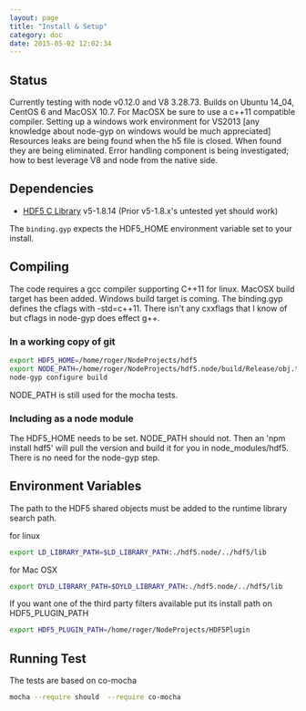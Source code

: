 ```yaml
---
layout: page
title: "Install & Setup"
category: doc
date: 2015-05-02 12:02:34
---
```


## Status

Currently testing with node v0.12.0 and V8 3.28.73.  Builds on Ubuntu 14_04, CentOS 6 and MacOSX 10.7. For MacOSX be sure to use a c++11 compatible compiler. Setting up a windows work environment for VS2013 [any knowledge about node-gyp on windows would be much appreciated] 
Resources leaks are being found when the h5 file is closed.  When found they are being eliminated.  Error handling component is being investigated; how to best leverage V8 and node from the native side.

## Dependencies

+ [HDF5 C Library](http://www.hdfgroup.org/downloads/index.html) v5-1.8.14
        (Prior v5-1.8.x's untested yet should work)

The `binding.gyp` expects the HDF5_HOME environment variable set to your install.


## Compiling

The code requires a gcc compiler supporting C++11 for linux. MacOSX build target has been added.  Windows build target is coming. The binding.gyp defines the cflags with -std=c++11.  There isn't any cxxflags that I know of but cflags in node-gyp does 
effect g++.

### In a working copy of git

```bash
export HDF5_HOME=/home/roger/NodeProjects/hdf5
export NODE_PATH=/home/roger/NodeProjects/hdf5.node/build/Release/obj.target:$NODE_PATH
node-gyp configure build
```

NODE_PATH is still used for the mocha tests.

### Including as a node module

The HDF5_HOME needs to be set. NODE_PATH should not. Then an 'npm install hdf5' will pull the version and build it for you
in node_modules/hdf5. There is no need for the node-gyp step.


## Environment Variables

The path to the HDF5 shared objects must be added to the runtime library search path. 

for linux

```bash
export LD_LIBRARY_PATH=$LD_LIBRARY_PATH:./hdf5.node/../hdf5/lib
```

for Mac OSX

```bash
export DYLD_LIBRARY_PATH=$DYLD_LIBRARY_PATH:./hdf5.node/../hdf5/lib
```

If you want one of the third party filters available put its install path on HDF5_PLUGIN_PATH

```bash
export HDF5_PLUGIN_PATH=/home/roger/NodeProjects/HDF5Plugin
```

## Running Test

The tests are based on co-mocha

```bash
mocha --require should  --require co-mocha
```


